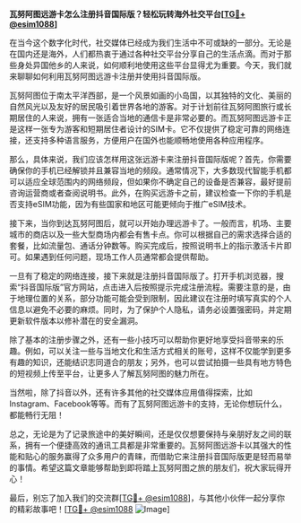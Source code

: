 **瓦努阿图远游卡怎么注册抖音国际版？轻松玩转海外社交平台[[TG💪+ @esim1088](https://t.me/s/esim1088)]**

在当今这个数字化时代，社交媒体已经成为我们生活中不可或缺的一部分。无论是在国内还是海外，人们都热衷于通过各种社交平台分享自己的生活点滴。而对于那些身处异国他乡的人来说，如何顺利地使用这些平台显得尤为重要。今天，我们就来聊聊如何利用瓦努阿图远游卡注册并使用抖音国际版。

瓦努阿图位于南太平洋西部，是一个风景如画的小岛国，以其独特的文化、美丽的自然风光以及友好的居民吸引着世界各地的游客。对于计划前往瓦努阿图旅行或长期居住的人来说，拥有一张适合当地的通信卡是非常必要的。而瓦努阿图远游卡正是这样一张专为游客和短期居住者设计的SIM卡。它不仅提供了稳定可靠的网络连接，还支持多种语言服务，方便用户在国外也能顺畅地使用各种应用程序。

那么，具体来说，我们应该怎样用这张远游卡来注册抖音国际版呢？首先，你需要确保你的手机已经解锁并且兼容当地的频段。通常情况下，大多数现代智能手机都可以适应全球范围内的网络频段，但如果你不确定自己的设备是否兼容，最好提前咨询运营商或者查阅说明书。此外，在购买远游卡之前，建议检查一下你的手机是否支持eSIM功能，因为有些国家和地区可能更倾向于推广eSIM技术。

接下来，当你到达瓦努阿图后，就可以开始办理远游卡了。一般而言，机场、主要城市的商店以及一些大型商场内都会有售卡点。你可以根据自己的需求选择合适的套餐，比如流量包、通话分钟数等。购买完成后，按照说明书上的指示激活卡片即可。如果遇到任何问题，现场工作人员通常都会提供帮助。

一旦有了稳定的网络连接，接下来就是注册抖音国际版了。打开手机浏览器，搜索“抖音国际版”官方网站，点击进入后按照提示完成注册流程。需要注意的是，由于地理位置的关系，部分功能可能会受到限制，因此建议在注册时填写真实的个人信息以避免不必要的麻烦。同时，为了保护个人隐私，请务必设置强密码，并定期更新软件版本以修补潜在的安全漏洞。

除了基本的注册步骤之外，还有一些小技巧可以帮助你更好地享受抖音带来的乐趣。例如，可以关注一些与当地文化和生活方式相关的账号，这样不仅能学到更多有趣的知识，还能结识志同道合的朋友；另外，也可以尝试拍摄一些具有地方特色的短视频上传至平台，让更多人了解瓦努阿图的魅力所在。

当然啦，除了抖音以外，还有许多其他的社交媒体应用值得探索，比如Instagram、Facebook等等。而有了瓦努阿图远游卡的支持，无论你想玩什么，都能畅行无阻！

总之，无论是为了记录旅途中的美好瞬间，还是仅仅想要保持与亲朋好友之间的联系，拥有一个便捷高效的通讯工具都是非常重要的。瓦努阿图远游卡以其强大的性能和贴心的服务赢得了众多用户的青睐，而借助它来注册抖音国际版更是轻而易举的事情。希望这篇文章能够帮助到即将踏上瓦努阿图之旅的朋友们，祝大家玩得开心！

最后，别忘了加入我们的交流群[[TG💪+ @esim1088](https://t.me/s/esim1088)]，与其他小伙伴一起分享你的精彩故事吧！[[TG💪+ @esim1088](https://t.me/s/esim1088) ![Image](https://i.postimg.cc/4NQfJmqS/Snipaste-2025-05-13-00-14-12.png)]